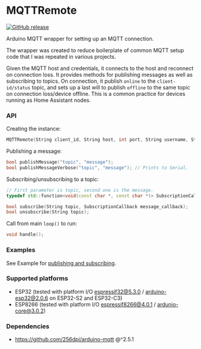 # MQTTRemote
[![GitHub release](https://img.shields.io/github/release/Johboh/MQTTRemote.svg)](https://github.com/Johboh/MQTTRemote/releases)

Arduino MQTT wrapper for setting up an MQTT connection.

The wrapper was created to reduce boilerplate of common MQTT setup code that I was repeated in various projects.

Given the MQTT host and credentials, it connects to the host and reconnect on connection loss. It provides methods for publishing messages as well as subscribing to topics.
On connection, it publish `online` to the `client-id/status` topic, and sets up a last will to publish `offline` to the same topic on connection loss/device offline. This is a common practice for devices running as Home Assistant nodes.

### API
Creating the instance:
```C++
MQTTRemote(String client_id, String host, int port, String username, String password, uint16_t max_message_size = 2048, bool receive_verbose = true)
```

Publishing a message:
```C++
bool publishMessage("topic", "message");
bool publishMessageVerbose("topic", "message"); // Prints to Serial.
```

Subscribing/unsubscribing to a topic:
```C++
// First parameter is topic, second one is the message.
typedef std::function<void(const char *, const char *)> SubscriptionCallback;

bool subscribe(String topic, SubscriptionCallback message_callback);
bool unsubscribe(String topic);
```

Call from main `loop()` to run:
```C++
void handle();
```

### Examples
See Example for [publishing and subscribing](examples/PublishAndSubscribe/PublishAndSubscribe.ino).

### Supported platforms
- ESP32 (tested with platform I/O [espressif32@5.3.0](https://github.com/platformio/platform-espressif32) / [arduino-esp32@2.0.6](https://github.com/espressif/arduino-esp32) on ESP32-S2 and ESP32-C3)
- ESP8266 (tested with platform I/O [espressif8266@4.0.1](https://github.com/platformio/platform-espressif8266) / [ardunio-core@3.0.2](https://github.com/esp8266/Arduino))

### Dependencies
- https://github.com/256dpi/arduino-mqtt @^2.5.1
